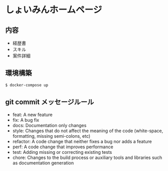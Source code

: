 # しょいみんホームページ

## 内容

- 経歴書
- スキル
- 案件詳細

## 環境構築

```sh
$ docker-compose up
```

## git commit メッセージルール

- feat: A new feature
- fix: A bug fix
- docs: Documentation only changes
- style: Changes that do not affect the meaning of the code (white-space, formatting, missing semi-colons, etc)
- refactor: A code change that neither fixes a bug nor adds a feature
- perf: A code change that improves performance
- test: Adding missing or correcting existing tests
- chore: Changes to the build process or auxiliary tools and libraries such as documentation generation
